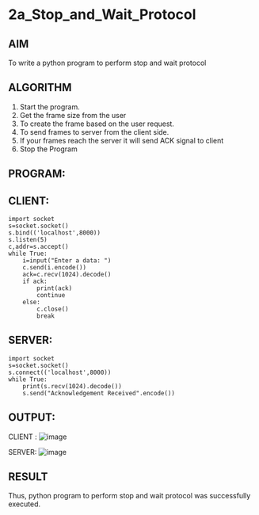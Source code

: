 # 2a_Stop_and_Wait_Protocol
## AIM 
To write a python program to perform stop and wait protocol
## ALGORITHM
1. Start the program.
2. Get the frame size from the user
3. To create the frame based on the user request.
4. To send frames to server from the client side.
5. If your frames reach the server it will send ACK signal to client
6. Stop the Program
## PROGRAM:

## CLIENT:
```
import socket
s=socket.socket()
s.bind(('localhost',8000))
s.listen(5)
c,addr=s.accept()
while True:
    i=input("Enter a data: ")
    c.send(i.encode())
    ack=c.recv(1024).decode()
    if ack:
        print(ack)
        continue
    else:
        c.close()
        break
```
## SERVER:
```
import socket
s=socket.socket()
s.connect(('localhost',8000))
while True:
    print(s.recv(1024).decode())
    s.send("Acknowledgement Received".encode())
```
## OUTPUT:

CLIENT :
![image](https://github.com/ANU23000217/2a_Stop_and_Wait_Protocol/assets/139117108/32751e16-a815-43a6-886b-61ea9fe7f3bd)

SERVER:
![image](https://github.com/ANU23000217/2a_Stop_and_Wait_Protocol/assets/139117108/f9e24503-1f16-4486-8b80-f56a283a066d)


## RESULT
Thus, python program to perform stop and wait protocol was successfully executed.
